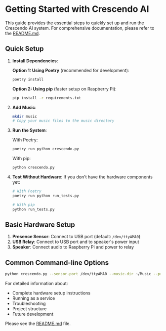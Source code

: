 # Getting Started with Crescendo AI

This guide provides the essential steps to quickly set up and run the Crescendo AI system. For comprehensive documentation, please refer to the [README.md](README.md).

## Quick Setup

1. **Install Dependencies**:

   **Option 1: Using Poetry** (recommended for development):
   ```bash
   poetry install
   ```

   **Option 2: Using pip** (faster setup on Raspberry Pi):
   ```bash
   pip install -r requirements.txt
   ```

2. **Add Music**:
   ```bash
   mkdir music
   # Copy your music files to the music directory
   ```

3. **Run the System**:

   With Poetry:
   ```bash
   poetry run python crescendo.py
   ```

   With pip:
   ```bash
   python crescendo.py
   ```

4. **Test Without Hardware**:
   If you don't have the hardware components yet:

   ```bash
   # With Poetry
   poetry run python run_tests.py

   # With pip
   python run_tests.py
   ```

## Basic Hardware Setup

1. **Presence Sensor**: Connect to USB port (default: `/dev/ttyAMA0`)
2. **USB Relay**: Connect to USB port and to speaker's power input
3. **Speaker**: Connect audio to Raspberry Pi and power to relay

## Common Command-line Options

```bash
python crescendo.py --sensor-port /dev/ttyAMA0 --music-dir ~/Music --presence-timeout 60.0
```

For detailed information about:
- Complete hardware setup instructions
- Running as a service
- Troubleshooting
- Project structure
- Future development

Please see the [README.md](README.md) file.
